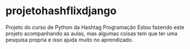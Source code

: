 # projetohashflixdjango
Projeto do curso de Python da Hashtag Programação
Estou fazendo este projeto acompanhando as aulas,
mas algumas coisas tem que ter uma pesquisa propria
e isso ajuda muito no aprendizado.
